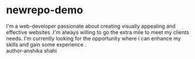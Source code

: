 # newrepo-demo
I'm a web-developer passionate about creating visually appealing and effective websites .I'm always willing to go the extra mile to meet my clients needs. I'm currently looking for the opportunity where i can enhance my skills and  gain some experience .  
author-anshika shahi
